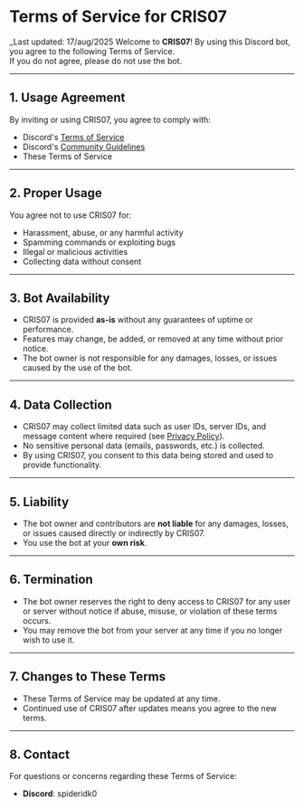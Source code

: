 # Terms of Service for CRIS07

_Last updated: 17/aug/2025
Welcome to **CRIS07**! By using this Discord bot, you agree to the following Terms of Service.  
If you do not agree, please do not use the bot.

---

## 1. Usage Agreement
By inviting or using CRIS07, you agree to comply with:

- Discord's [Terms of Service](https://discord.com/terms)  
- Discord's [Community Guidelines](https://discord.com/guidelines)  
- These Terms of Service  

---

## 2. Proper Usage
You agree not to use CRIS07 for:

- Harassment, abuse, or any harmful activity  
- Spamming commands or exploiting bugs  
- Illegal or malicious activities  
- Collecting data without consent  

---

## 3. Bot Availability
- CRIS07 is provided **as-is** without any guarantees of uptime or performance.  
- Features may change, be added, or removed at any time without prior notice.  
- The bot owner is not responsible for any damages, losses, or issues caused by the use of the bot.  

---

## 4. Data Collection
- CRIS07 may collect limited data such as user IDs, server IDs, and message content where required (see [Privacy Policy](./README.md)).  
- No sensitive personal data (emails, passwords, etc.) is collected.  
- By using CRIS07, you consent to this data being stored and used to provide functionality.  

---

## 5. Liability
- The bot owner and contributors are **not liable** for any damages, losses, or issues caused directly or indirectly by CRIS07.  
- You use the bot at your **own risk**.  

---

## 6. Termination
- The bot owner reserves the right to deny access to CRIS07 for any user or server without notice if abuse, misuse, or violation of these terms occurs.  
- You may remove the bot from your server at any time if you no longer wish to use it.  

---

## 7. Changes to These Terms
- These Terms of Service may be updated at any time.  
- Continued use of CRIS07 after updates means you agree to the new terms.  

---

## 8. Contact
For questions or concerns regarding these Terms of Service:

- **Discord**: spideridk0 

